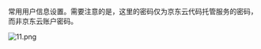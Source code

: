 常用用户信息设置。需要注意的是，这里的密码仅为京东云代码托管服务的密码，而非京东云账户密码。

![11.png](https://img1.jcloudcs.com/cms/2cde621b-3971-475d-b4c0-3f50b6f9788b20180906114821.png)